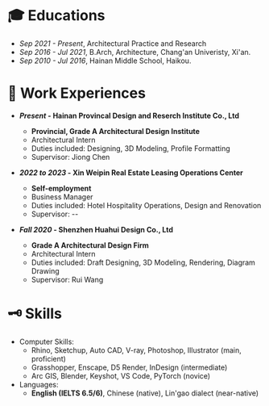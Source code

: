 # 🎓 Educations

* *Sep 2021 - Present*, Architectural Practice and Research
* *Sep 2016 - Jul 2021*, B.Arch, Architecture, Chang'an Univeristy, Xi'an.
* *Sep 2010 - Jul 2016*, Hainan Middle School, Haikou.

# 💼 Work Experiences

* ***Present* - Hainan Provincal Design and Reserch Institute Co., Ltd**
  * **Provincial, Grade A Architectural Design Institute**
  * Architectural Intern
  * Duties included: Designing, 3D Modeling, Profile Formatting
  * Supervisor: Jiong Chen

* ***2022 to 2023* - Xin Weipin Real Estate Leasing Operations Center**
  * **Self-employment**
  * Business Manager
  * Duties included: Hotel Hospitality Operations, Design and Renovation
  * Supervisor: --

* ***Fall 2020* - Shenzhen Huahui Design Co., Ltd**
  * **Grade A Architectural Design Firm**
  * Architectural Intern
  * Duties included: Draft Designing, 3D Modeling, Rendering, Diagram Drawing
  * Supervisor: Rui Wang
  
# 🗝️ Skills

* Computer Skills:
  * Rhino, Sketchup, Auto CAD, V-ray, Photoshop, Illustrator (main, proficient)
  * Grasshopper, Enscape, D5 Render, InDesign (intermediate)
  * Arc GIS, Blender, Keyshot, VS Code, PyTorch (novice)
* Languages:
  * **English (IELTS 6.5/6)**, Chinese (native), Lin'gao dialect (near-native)